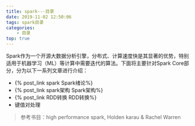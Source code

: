 ```yaml
---
title: spark---目录
date: 2019-11-02 12:50:06
tags: spark目录
categories: 
    - 目录
top: true
---
```


Spark作为一个开源大数据分析引擎，分布式、计算速度快是其显著的优势，特别适用于机器学习（ML）等计算中需要迭代的算法。下面将主要针对Spark Core部分，分为以下一系列文章进行介绍：

- {% post_link spark Spark绪论%}
- {% post_link spark架构 Spark架构%}
- {% post_link RDD转换 RDD转换%}
- 键值对处理



> 参考书目：high performance spark, Holden karau & Rachel Warren